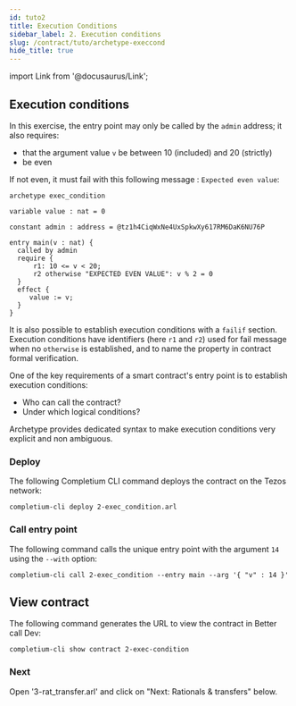 ```yaml
---
id: tuto2
title: Execution Conditions
sidebar_label: 2. Execution conditions
slug: /contract/tuto/archetype-execcond
hide_title: true
---
```

import Link from '@docusaurus/Link';

## Execution conditions

In this exercise, the entry point may only be called by the `admin` address; it also requires:
* that the argument value `v` be between 10 (included) and 20 (strictly)
* be even

If not even, it must fail with this following message : `Expected even value`:

```archetype {8,10,11} title="2-exec-condition.arl"
archetype exec_condition

variable value : nat = 0

constant admin : address = @tz1h4CiqWxNe4UxSpkwXy617RM6DaK6NU76P

entry main(v : nat) {
  called by admin
  require {
      r1: 10 <= v < 20;
      r2 otherwise "EXPECTED EVEN VALUE": v % 2 = 0
  }
  effect {
     value := v;
  }
}
```

It is also possible to establish execution conditions with a `failif` section.
Execution conditions have identifiers (here `r1` and `r2`) used for fail message when no `otherwise` is established, and to name the property in contract formal verification.

One of the key requirements of a smart contract's entry point is to establish execution conditions:
* Who can call the contract?
* Under which logical conditions?

Archetype provides dedicated syntax to make execution conditions very explicit and non ambiguous.

### Deploy

The following <Link to='/docs/cli'>Completium CLI</Link> command deploys the contract on the Tezos network:

```
completium-cli deploy 2-exec_condition.arl
```

### Call entry point

The following command calls the unique entry point with the argument `14` using the `--with` option:

```
completium-cli call 2-exec_condition --entry main --arg '{ "v" : 14 }'
```

## View contract

The following command generates the URL to view the contract in Better call Dev:

```
completium-cli show contract 2-exec-condition
```
### Next

Open '3-rat_transfer.arl' and click on "Next: Rationals & transfers" below.



